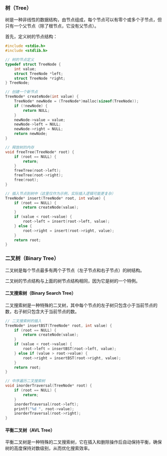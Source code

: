 ### 树（Tree）

树是一种非线性的数据结构，由节点组成，每个节点可以有零个或多个子节点，但只有一个父节点（除了根节点，它没有父节点）。

首先，定义树的节点结构：

```c
#include <stdio.h>
#include <stdlib.h>

// 树的节点定义
typedef struct TreeNode {
    int value;
    struct TreeNode *left;
    struct TreeNode *right;
} TreeNode;

// 创建一个新节点
TreeNode* createNode(int value) {
    TreeNode* newNode = (TreeNode*)malloc(sizeof(TreeNode));
    if (!newNode) {
        return NULL;
    }
    newNode->value = value;
    newNode->left = NULL;
    newNode->right = NULL;
    return newNode;
}

// 释放树的内存
void freeTree(TreeNode* root) {
    if (root == NULL) {
        return;
    }
    freeTree(root->left);
    freeTree(root->right);
    free(root);
}

// 插入节点到树中（这里仅作为示例，实际插入逻辑可能更复杂）
TreeNode* insert(TreeNode* root, int value) {
    if (root == NULL) {
        return createNode(value);
    }
    if (value < root->value) {
        root->left = insert(root->left, value);
    } else {
        root->right = insert(root->right, value);
    }
    return root;
}
```

### 二叉树（Binary Tree）

二叉树是每个节点最多有两个子节点（左子节点和右子节点）的树结构。

二叉树的节点结构与上面的树节点结构相同，因为它是树的一个特例。

#### 二叉搜索树（Binary Search Tree）

二叉搜索树是一种特殊的二叉树，其中每个节点的左子树只包含小于当前节点的数，右子树只包含大于当前节点的数。

```c
// 二叉搜索树的插入
TreeNode* insertBST(TreeNode* root, int value) {
    if (root == NULL) {
        return createNode(value);
    }
    if (value < root->value) {
        root->left = insertBST(root->left, value);
    } else if (value > root->value) {
        root->right = insertBST(root->right, value);
    }
    return root;
}

// 中序遍历二叉搜索树
void inorderTraversal(TreeNode* root) {
    if (root == NULL) {
        return;
    }
    inorderTraversal(root->left);
    printf("%d ", root->value);
    inorderTraversal(root->right);
}
```

#### 平衡二叉树（AVL Tree）

平衡二叉树是一种特殊的二叉搜索树，它在插入和删除操作后自动保持平衡，确保树的高度保持对数级别，从而优化搜索效率。
